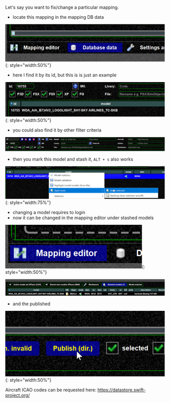 <!--
    SPDX-FileCopyrightText: Copyright (C) swift Project Community / Contributors
    SPDX-License-Identifier: GFDL-1.3-only
-->

Let's say you want to fix/change a particular mapping.

-   locate this mapping in the mapping DB data

![](./../../img/changemapping1.jpg){: style="width:50%"}


-   here I find it by its id, but this is is just an example

![](./../../img/changemapping2.jpg){: style="width:50%"}

-   you could also find it by other filter criteria

![](./../../img/changemapping3.jpg)

-   then you mark this model and stash it, `ALT + s` also works

![](./../../img/changemapping4.jpg){: style="width:75%"}

-   changing a model requires to login
-   now it can be changed in the mapping editor under stashed models

![](./../../img/changemapping5.jpg){: style="width:50%"}

![](./../../img/changemapping6.jpg)

-   and the published

![](./../../img/changemapping7.jpg){: style="width:50%"}

Aircraft ICAO codes can be requested here: <https://datastore.swift-project.org/>
